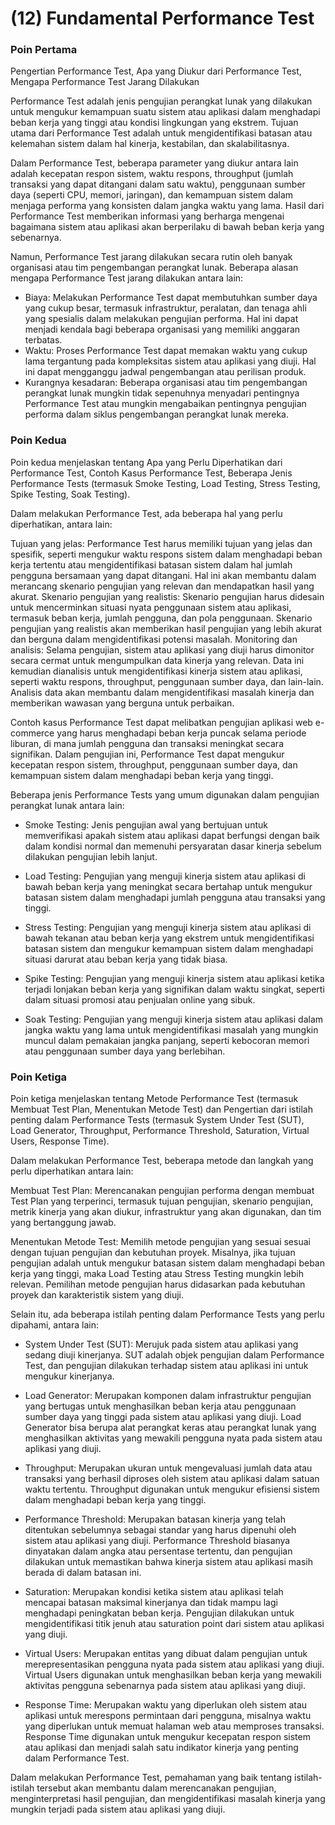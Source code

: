 # (12) Fundamental Performance Test

### Poin Pertama
Pengertian Performance Test, Apa yang Diukur dari Performance Test, Mengapa Performance Test Jarang Dilakukan

Performance Test adalah jenis pengujian perangkat lunak yang dilakukan untuk mengukur kemampuan suatu sistem atau aplikasi dalam menghadapi beban kerja yang tinggi atau kondisi lingkungan yang ekstrem. Tujuan utama dari Performance Test adalah untuk mengidentifikasi batasan atau kelemahan sistem dalam hal kinerja, kestabilan, dan skalabilitasnya.

Dalam Performance Test, beberapa parameter yang diukur antara lain adalah kecepatan respon sistem, waktu respons, throughput (jumlah transaksi yang dapat ditangani dalam satu waktu), penggunaan sumber daya (seperti CPU, memori, jaringan), dan kemampuan sistem dalam menjaga performa yang konsisten dalam jangka waktu yang lama. Hasil dari Performance Test memberikan informasi yang berharga mengenai bagaimana sistem atau aplikasi akan berperilaku di bawah beban kerja yang sebenarnya.

Namun, Performance Test jarang dilakukan secara rutin oleh banyak organisasi atau tim pengembangan perangkat lunak. Beberapa alasan mengapa Performance Test jarang dilakukan antara lain:

- Biaya: Melakukan Performance Test dapat membutuhkan sumber daya yang cukup besar, termasuk infrastruktur, peralatan, dan tenaga ahli yang spesialis dalam melakukan pengujian performa. Hal ini dapat menjadi kendala bagi beberapa organisasi yang memiliki anggaran terbatas.
- Waktu: Proses Performance Test dapat memakan waktu yang cukup lama tergantung pada kompleksitas sistem atau aplikasi yang diuji. Hal ini dapat mengganggu jadwal pengembangan atau perilisan produk.
- Kurangnya kesadaran: Beberapa organisasi atau tim pengembangan perangkat lunak mungkin tidak sepenuhnya menyadari pentingnya Performance Test atau mungkin mengabaikan pentingnya pengujian performa dalam siklus pengembangan perangkat lunak mereka.

### Poin Kedua
Poin kedua menjelaskan tentang Apa yang Perlu Diperhatikan dari Performance Test, Contoh Kasus Performance Test, Beberapa Jenis Performance Tests (termasuk Smoke Testing, Load Testing, Stress Testing, Spike Testing, Soak Testing). 

Dalam melakukan Performance Test, ada beberapa hal yang perlu diperhatikan, antara lain:

Tujuan yang jelas: Performance Test harus memiliki tujuan yang jelas dan spesifik, seperti mengukur waktu respons sistem dalam menghadapi beban kerja tertentu atau mengidentifikasi batasan sistem dalam hal jumlah pengguna bersamaan yang dapat ditangani. Hal ini akan membantu dalam merancang skenario pengujian yang relevan dan mendapatkan hasil yang akurat.
Skenario pengujian yang realistis: Skenario pengujian harus didesain untuk mencerminkan situasi nyata penggunaan sistem atau aplikasi, termasuk beban kerja, jumlah pengguna, dan pola penggunaan. Skenario pengujian yang realistis akan memberikan hasil pengujian yang lebih akurat dan berguna dalam mengidentifikasi potensi masalah.
Monitoring dan analisis: Selama pengujian, sistem atau aplikasi yang diuji harus dimonitor secara cermat untuk mengumpulkan data kinerja yang relevan. Data ini kemudian dianalisis untuk mengidentifikasi kinerja sistem atau aplikasi, seperti waktu respons, throughput, penggunaan sumber daya, dan lain-lain. Analisis data akan membantu dalam mengidentifikasi masalah kinerja dan memberikan wawasan yang berguna untuk perbaikan.

Contoh kasus Performance Test dapat melibatkan pengujian aplikasi web e-commerce yang harus menghadapi beban kerja puncak selama periode liburan, di mana jumlah pengguna dan transaksi meningkat secara signifikan. Dalam pengujian ini, Performance Test dapat mengukur kecepatan respon sistem, throughput, penggunaan sumber daya, dan kemampuan sistem dalam menghadapi beban kerja yang tinggi.

Beberapa jenis Performance Tests yang umum digunakan dalam pengujian perangkat lunak antara lain:

- Smoke Testing: Jenis pengujian awal yang bertujuan untuk memverifikasi apakah sistem atau aplikasi dapat berfungsi dengan baik dalam kondisi normal dan memenuhi persyaratan dasar kinerja sebelum dilakukan pengujian lebih lanjut.

- Load Testing: Pengujian yang menguji kinerja sistem atau aplikasi di bawah beban kerja yang meningkat secara bertahap untuk mengukur batasan sistem dalam menghadapi jumlah pengguna atau transaksi yang tinggi.

- Stress Testing: Pengujian yang menguji kinerja sistem atau aplikasi di bawah tekanan atau beban kerja yang ekstrem untuk mengidentifikasi batasan sistem dan mengukur kemampuan sistem dalam menghadapi situasi darurat atau beban kerja yang tidak biasa.

- Spike Testing: Pengujian yang menguji kinerja sistem atau aplikasi ketika terjadi lonjakan beban kerja yang signifikan dalam waktu singkat, seperti dalam situasi promosi atau penjualan online yang sibuk.

- Soak Testing: Pengujian yang menguji kinerja sistem atau aplikasi dalam jangka waktu yang lama untuk mengidentifikasi masalah yang mungkin muncul dalam pemakaian jangka panjang, seperti kebocoran memori atau penggunaan sumber daya yang berlebihan.

### Poin Ketiga
Poin ketiga menjelaskan tentang Metode Performance Test (termasuk Membuat Test Plan, Menentukan Metode Test) dan Pengertian dari istilah penting dalam Performance Tests (termasuk System Under Test (SUT), Load Generator, Throughput, Performance Threshold, Saturation, Virtual Users, Response Time).

Dalam melakukan Performance Test, beberapa metode dan langkah yang perlu diperhatikan antara lain:

Membuat Test Plan: Merencanakan pengujian performa dengan membuat Test Plan yang terperinci, termasuk tujuan pengujian, skenario pengujian, metrik kinerja yang akan diukur, infrastruktur yang akan digunakan, dan tim yang bertanggung jawab.

Menentukan Metode Test: Memilih metode pengujian yang sesuai sesuai dengan tujuan pengujian dan kebutuhan proyek. Misalnya, jika tujuan pengujian adalah untuk mengukur batasan sistem dalam menghadapi beban kerja yang tinggi, maka Load Testing atau Stress Testing mungkin lebih relevan. Pemilihan metode pengujian harus didasarkan pada kebutuhan proyek dan karakteristik sistem yang diuji.

Selain itu, ada beberapa istilah penting dalam Performance Tests yang perlu dipahami, antara lain:

- System Under Test (SUT): Merujuk pada sistem atau aplikasi yang sedang diuji kinerjanya. SUT adalah objek pengujian dalam Performance Test, dan pengujian dilakukan terhadap sistem atau aplikasi ini untuk mengukur kinerjanya.

- Load Generator: Merupakan komponen dalam infrastruktur pengujian yang bertugas untuk menghasilkan beban kerja atau penggunaan sumber daya yang tinggi pada sistem atau aplikasi yang diuji. Load Generator bisa berupa alat perangkat keras atau perangkat lunak yang menghasilkan aktivitas yang mewakili pengguna nyata pada sistem atau aplikasi yang diuji.

- Throughput: Merupakan ukuran untuk mengevaluasi jumlah data atau transaksi yang berhasil diproses oleh sistem atau aplikasi dalam satuan waktu tertentu. Throughput digunakan untuk mengukur efisiensi sistem dalam menghadapi beban kerja yang tinggi.

- Performance Threshold: Merupakan batasan kinerja yang telah ditentukan sebelumnya sebagai standar yang harus dipenuhi oleh sistem atau aplikasi yang diuji. Performance Threshold biasanya dinyatakan dalam angka atau persentase tertentu, dan pengujian dilakukan untuk memastikan bahwa kinerja sistem atau aplikasi masih berada di dalam batasan ini.

- Saturation: Merupakan kondisi ketika sistem atau aplikasi telah mencapai batasan maksimal kinerjanya dan tidak mampu lagi menghadapi peningkatan beban kerja. Pengujian dilakukan untuk mengidentifikasi titik jenuh atau saturation point dari sistem atau aplikasi yang diuji.

- Virtual Users: Merupakan entitas yang dibuat dalam pengujian untuk merepresentasikan pengguna nyata pada sistem atau aplikasi yang diuji. Virtual Users digunakan untuk menghasilkan beban kerja yang mewakili aktivitas pengguna sebenarnya pada sistem atau aplikasi yang diuji.

- Response Time: Merupakan waktu yang diperlukan oleh sistem atau aplikasi untuk merespons permintaan dari pengguna, misalnya waktu yang diperlukan untuk memuat halaman web atau memproses transaksi. Response Time digunakan untuk mengukur kecepatan respon sistem atau aplikasi dan menjadi salah satu indikator kinerja yang penting dalam Performance Test.

Dalam melakukan Performance Test, pemahaman yang baik tentang istilah-istilah tersebut akan membantu dalam merencanakan pengujian, menginterpretasi hasil pengujian, dan mengidentifikasi masalah kinerja yang mungkin terjadi pada sistem atau aplikasi yang diuji.

